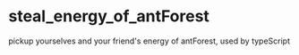 # steal_energy_of_antForest
pickup yourselves and your friend's energy of antForest, used by typeScript
